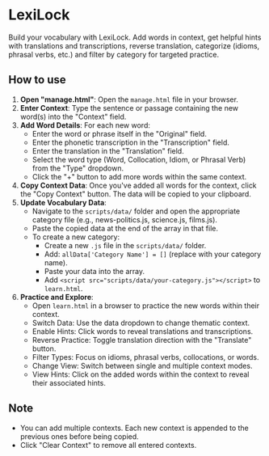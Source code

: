# LexiLock

Build your vocabulary with LexiLock. Add words in context, get helpful hints with translations and transcriptions, reverse translation, categorize (idioms, phrasal verbs, etc.) and filter by category for targeted practice.

## How to use

1. **Open "manage.html"**: Open the `manage.html` file in your browser.
2. **Enter Context**: Type the sentence or passage containing the new word(s) into the "Context" field.
3. **Add Word Details**:
   For each new word:
   - Enter the word or phrase itself in the "Original" field.
   - Enter the phonetic transcription in the "Transcription" field.
   - Enter the translation in the "Translation" field.
   - Select the word type (Word, Collocation, Idiom, or Phrasal Verb) from the "Type" dropdown.
   - Click the "+" button to add more words within the same context.
4. **Copy Context Data**: Once you've added all words for the context, click the "Copy Context" button. The data will be copied to your clipboard.
5. **Update Vocabulary Data**:
   - Navigate to the `scripts/data/` folder and open the appropriate category file (e.g., news-politics.js, science.js, films.js).
   - Paste the copied data at the end of the array in that file.
   - To create a new category:
     - Create a new `.js` file in the `scripts/data/` folder.
     - Add: `allData['Category Name'] = []` (replace with your category name).
     - Paste your data into the array.
     - Add `<script src="scripts/data/your-category.js"></script>` to `learn.html`.
6. **Practice and Explore**:
   - Open `learn.html` in a browser to practice the new words within their context.
   - Switch Data: Use the data dropdown to change thematic context.
   - Enable Hints: Click words to reveal translations and transcriptions.
   - Reverse Practice: Toggle translation direction with the "Translate" button.
   - Filter Types: Focus on idioms, phrasal verbs, collocations, or words.
   - Change View: Switch between single and multiple context modes.
   - View Hints: Click on the added words within the context to reveal their associated hints.

## Note

- You can add multiple contexts. Each new context is appended to the previous ones before being copied.
- Click "Clear Context" to remove all entered contexts.
